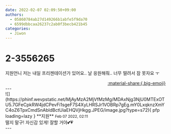 ```yaml
---
date: 2022-02-07 02:09:50+09:00
authors:
  - 05860784ab27d149266b1abfe5f9da70
  - 6599dbbcaa26237c2ab0f3becb421b45
categories:
  - Jiwon
---
```


# 2-3556265

<div class="post-container" markdown="1">
<div class="content-container md-sidebar__scrollwrap" markdown="1">

지원언니 저는 내일 프리젠테이션가 있어요.. 날 응원해줘.. 너무 떨려서 잠 못자요 ㅜ

</div>
</div>

<div style="text-align: right;" markdown="1">
<a href="https://weverse.io/fromis9/fanpost/2-3556265" style="text-align: right;">:material-share:{.big-emoji}</a>
</div>
---

<div class="comments-container md-sidebar__scrollwrap" markdown="1">
<div class="comment" markdown="1">
<div class='id-container' markdown="1">
![](https://phinf.wevpstatic.net/MjAyMzA2MjVfMzMg/MDAxNjg3NjU0MTExOTU5.7GFeCpkRW4jdCPevFi1sgeF7S4XyLHRSJr1VOBRp7gEg.mY0LxqknzXmYC4oZ6TpxCmdSnAbldBctUiaEHQVjHkgg.JPEG/image.jpg?type=s72){ pfp loading=lazy }
**<span class="artist">지원</span>** <small>Feb 07 2022, 02:11</small><br>
</div>
<div class='comment-body' markdown="1">
떨지 말구! 자신감 있게! 잘할 거야💕💗
</div>
</div>
</div>
---
